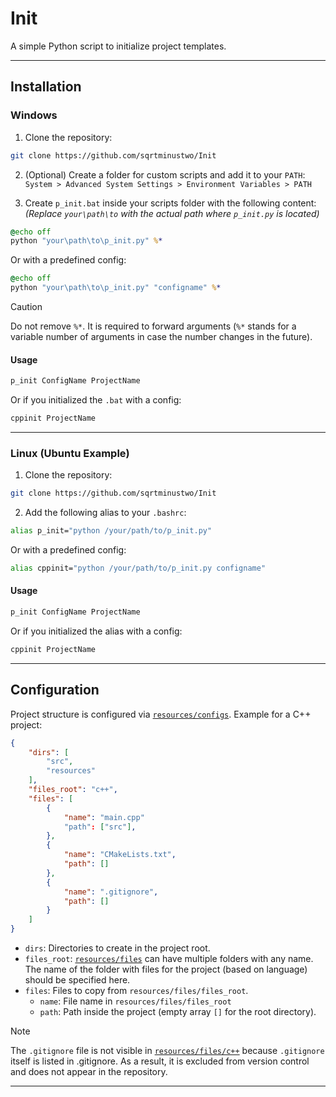 # Init

A simple Python script to initialize project templates.

---

## Installation

### Windows

1. Clone the repository:
```bash
git clone https://github.com/sqrtminustwo/Init
```

2. (Optional) Create a folder for custom scripts and add it to your `PATH`:  
`System > Advanced System Settings > Environment Variables > PATH`

3. Create `p_init.bat` inside your scripts folder with the following content:  
*(Replace `your\path\to` with the actual path where `p_init.py` is located)*

```bat
@echo off
python "your\path\to\p_init.py" %*
```

Or with a predefined config:
```bat
@echo off
python "your\path\to\p_init.py" "configname" %*
```

> [!CAUTION]
> Do not remove `%*`. It is required to forward arguments (`%*` stands for a variable number of arguments in case the number changes in the future).

#### Usage
```bash
p_init ConfigName ProjectName
```

Or if you initialized the `.bat` with a config:
```bash
cppinit ProjectName
```

---

### Linux (Ubuntu Example)

1. Clone the repository:
```bash
git clone https://github.com/sqrtminustwo/Init
```

2. Add the following alias to your `.bashrc`:
```bash
alias p_init="python /your/path/to/p_init.py"
```

Or with a predefined config:
```bash
alias cppinit="python /your/path/to/p_init.py configname"
```

#### Usage
```bash
p_init ConfigName ProjectName
```

Or if you initialized the alias with a config:
```bash
cppinit ProjectName
```

---

## Configuration

Project structure is configured via [`resources/configs`](resources/configs). Example for a C++ project:

```json
{
    "dirs": [
        "src",
        "resources"
    ],
    "files_root": "c++",
    "files": [
        {
            "name": "main.cpp"
            "path": ["src"],
        },
        {
            "name": "CMakeLists.txt",
            "path": []
        },
        {
            "name": ".gitignore",
            "path": []
        }
    ]
}
```

- `dirs`: Directories to create in the project root.
- `files_root`: [`resources/files`](resources/files) can have multiple folders with any name. The name of the folder with files for the project (based on language) should be specified here.
- `files`: Files to copy from `resources/files/files_root`.  
  - `name`: File name in `resources/files/files_root`
  - `path`: Path inside the project (empty array `[]` for the root directory).

> [!NOTE]
> The `.gitignore` file is not visible in [`resources/files/c++`](resources/files/c++) because `.gitignore` itself is listed in .gitignore. As a result, it is excluded from version control and does not appear in the repository.

---
